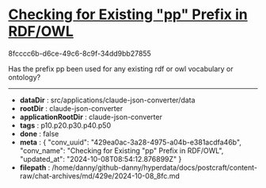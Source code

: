 # [Checking for Existing "pp" Prefix in RDF/OWL](https://claude.ai/chat/429ea0ac-3a28-4975-a04b-e381acdfa46b)

8fcccc6b-d6ce-49c6-8c9f-34dd9bb27855

Has the prefix pp been used for any existing rdf or owl vocabulary or ontology?

---

* **dataDir** : src/applications/claude-json-converter/data
* **rootDir** : claude-json-converter
* **applicationRootDir** : claude-json-converter
* **tags** : p10.p20.p30.p40.p50
* **done** : false
* **meta** : {
  "conv_uuid": "429ea0ac-3a28-4975-a04b-e381acdfa46b",
  "conv_name": "Checking for Existing \"pp\" Prefix in RDF/OWL",
  "updated_at": "2024-10-08T08:54:12.876899Z"
}
* **filepath** : /home/danny/github-danny/hyperdata/docs/postcraft/content-raw/chat-archives/md/429e/2024-10-08_8fc.md